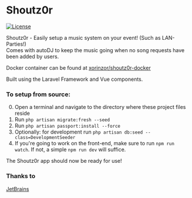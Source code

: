 # Shoutz0r

[![License](https://img.shields.io/github/license/xorinzor/shoutz0r.svg?style=flat)](https://www.gnu.org/licenses/gpl-3.0.en.html)

Shoutz0r - Easily setup a music system on your event! (Such as LAN-Parties!)\
Comes with autoDJ to keep the music going when no song requests have been added by users.

Docker container can be found at [xorinzor/shoutz0r-docker](https://github.com/xorinzor/shoutz0r-docker)

Built using the Laravel Framework and Vue components.

### To setup from source:
0. Open a terminal and navigate to the directory where these project files reside
1. Run `php artisan migrate:fresh --seed`
2. Run `php artisan passport:install --force`
3. Optionally: for development run `php artisan db:seed --class=DevelopmentSeeder`
4. If you're going to work on the front-end, make sure to run `npm run watch`.
If not, a simple `npm run dev` will suffice.

The Shoutz0r app should now be ready for use!

### Thanks to

[JetBrains](https://www.jetbrains.com/?from=Shoutz0r)
